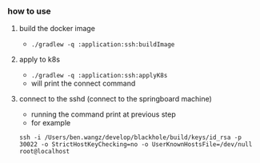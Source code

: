 ### how to use

1. build the docker image
    * ```./gradlew -q :application:ssh:buildImage```
2. apply to k8s
    * ```./gradlew -q :application:ssh:applyK8s```
    * will print the connect command
3. connect to the sshd (connect to the springboard machine)
    * running the command print at previous step
    * for example

    ```ssh -i /Users/ben.wangz/develop/blackhole/build/keys/id_rsa -p 30022 -o StrictHostKeyChecking=no -o UserKnownHostsFile=/dev/null root@localhost```